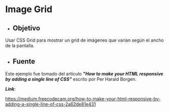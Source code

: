 # **Image Grid**

- ## **Objetivo**

Usar CSS Grid para mostrar un grid de imágenes que varían según el ancho de la pantalla. 

- ## **Fuente**

Este ejemplo fue tomado del artículo ***"How to make your HTML responsive by adding a single line of CSS"*** escrito por Per Harald Borgen.

***Link***:

<https://medium.freecodecam.org/how-to-make-your-html-responsive-by-adding-a-single-line-of-css-2a62de81e431>